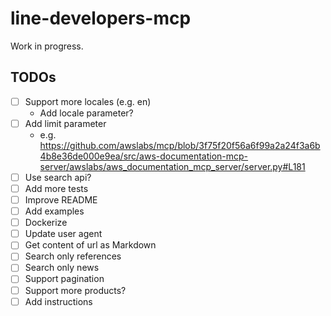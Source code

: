 # line-developers-mcp

Work in progress.

## TODOs

- [ ] Support more locales (e.g. en)
  - Add locale parameter?
- [ ] Add limit parameter
  - e.g. https://github.com/awslabs/mcp/blob/3f75f20f56a6f99a2a24f3a6b4b8e36de000e9ea/src/aws-documentation-mcp-server/awslabs/aws_documentation_mcp_server/server.py#L181
- [ ] Use search api?
- [ ] Add more tests
- [ ] Improve README
- [ ] Add examples
- [ ] Dockerize
- [ ] Update user agent
- [ ] Get content of url as Markdown
- [ ] Search only references
- [ ] Search only news
- [ ] Support pagination
- [ ] Support more products?
- [ ] Add instructions
